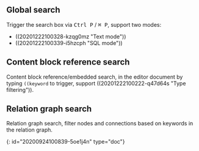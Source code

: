 ## Global search

Trigger the search box via <kbd>Ctrl P</kbd> / <kbd>⌘ P</kbd>, support two modes:

* ((20201222100328-kzqg0mz "Text mode"))
* ((20201222100339-i5hzcph "SQL mode"))

## Content block reference search

Content block reference/embedded search, in the editor document by typing `((keyword` to trigger, support ((20201222100222-q47d64s "Type filtering")).

## Relation graph search

Relation graph search, filter nodes and connections based on keywords in the relation graph.


{: id="20200924100839-5oe1j4n" type="doc"}
